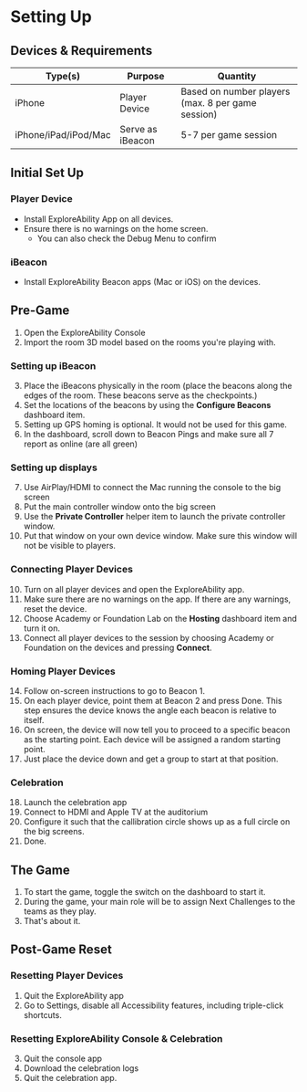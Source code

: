 # Setting Up
## Devices & Requirements
| Type(s)               | Purpose          | Quantity                                          |
|-----------------------|------------------|---------------------------------------------------|
| iPhone                | Player Device    | Based on number players (max. 8 per game session) |
| iPhone/iPad/iPod/Mac  | Serve as iBeacon | 5-7 per game session                              |

## Initial Set Up
### Player Device
- Install ExploreAbility App on all devices.
- Ensure there is no warnings on the home screen. 
  - You can also check the Debug Menu to confirm

### iBeacon
- Install ExploreAbility Beacon apps (Mac or iOS) on the devices.

## Pre-Game
1. Open the ExploreAbility Console
2. Import the room 3D model based on the rooms you're playing with.

### Setting up iBeacon
3. Place the iBeacons physically in the room (place the beacons along the edges of the room. These beacons serve as the checkpoints.)
4. Set the locations of the beacons by using the **Configure Beacons** dashboard item.
5. Setting up GPS homing is optional. It would not be used for this game.
6. In the dashboard, scroll down to Beacon Pings and make sure all 7 report as online (are all green)

### Setting up displays
7. Use AirPlay/HDMI to connect the Mac running the console to the big screen
8. Put the main controller window onto the big screen
9. Use the **Private Controller** helper item to launch the private controller window. 
10. Put that window on your own device window. Make sure this window will not be visible to players.

### Connecting Player Devices
10. Turn on all player devices and open the ExploreAbility app.
11. Make sure there are no warnings on the app. If there are any warnings, reset the device.
12. Choose Academy or Foundation Lab on the **Hosting** dashboard item and turn it on.
13. Connect all player devices to the session by choosing Academy or Foundation on the devices and pressing **Connect**.

### Homing Player Devices
14. Follow on-screen instructions to go to Beacon 1.
15. On each player device, point them at Beacon 2 and press Done. This step ensures the device knows the angle each beacon is relative to itself.
16. On screen, the device will now tell you to proceed to a specific beacon as the starting point. Each device will be assigned a random starting point.
17. Just place the device down and get a group to start at that position.

### Celebration
18. Launch the celebration app
19. Connect to HDMI and Apple TV at the auditorium
20. Configure it such that the callibration circle shows up as a full circle on the big screens.
21. Done.

## The Game
1. To start the game, toggle the switch on the dashboard to start it.
2. During the game, your main role will be to assign Next Challenges to the teams as they play.
3. That's about it.

## Post-Game Reset
### Resetting Player Devices
1. Quit the ExploreAbility app
2. Go to Settings, disable all Accessibility features, including triple-click shortcuts.

### Resetting ExploreAbility Console & Celebration
3. Quit the console app
4. Download the celebration logs
5. Quit the celebration app.
